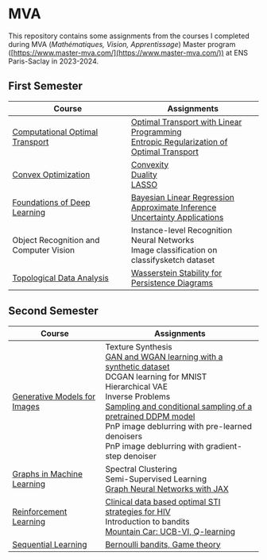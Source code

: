 # MVA

This repository contains some assignments from the courses I completed during MVA (*Mathématiques, Vision, Apprentissage*) Master program ([https://www.master-mva.com/](https://www.master-mva.com/)) at ENS Paris-Saclay in 2023-2024.

## First Semester

| Course  | Assignments |
| ------------- | ------------- |
| [Computational Optimal Transport](computational-optimal-transport/)  | [Optimal Transport with Linear Programming](computational-optimal-transport/optimaltransp_1_linprog.ipynb) <br> [Entropic Regularization of Optimal Transport](computational-optimal-transport/optimaltransp_5_entropic.ipynb) | 
| [Convex Optimization](convex-optimization)  | [Convexity](convex-optimization/1_convexity) <br> [Duality](convex-optimization/2_duality) <br> [LASSO](convex-optimization/3_lasso)  | 
| [Foundations of Deep Learning](foundations-of-dl/) | [Bayesian Linear Regression](foundations-of-dl/1_Bayesian_Linear_Regression.ipynb) <br> [Approximate Inference](foundations-of-dl/2_Approximate_Inference.ipynb) <br> [Uncertainty Applications](foundations-of-dl/3_Uncertainty_Applications.ipynb) |
| Object Recognition and Computer Vision  | Instance-level Recognition <br> Neural Networks <br> Image classification on classifysketch dataset | 
| [Topological Data Analysis](topological-data-analysis) | [Wasserstein Stability for Persistence Diagrams](topological-data-analysis/presentation.pdf)  | 

## Second Semester

| Course  | Assignments |
| ------------- | ------------- | 
| [Generative Models for Images](generative-modeling/)  | Texture Synthesis <br> [GAN and WGAN learning with a synthetic dataset](generative-modeling/2_generative_adversarial_networks.ipynb) <br> DCGAN learning for MNIST <br> Hierarchical VAE <br> Inverse Problems <br> [Sampling and conditional sampling of a pretrained DDPM model](generative-modeling/6_diffusion_model_sampling.ipynb) <br> PnP image deblurring with pre-learned denoisers <br> PnP image deblurring with gradient-step denoiser | 
| [Graphs in Machine Learning](graphs-ml)  | Spectral Clustering <br> Semi-Supervised Learning <br> [Graph Neural Networks with JAX](graphs-ml/3_gnn-with-jax) | 
| [Reinforcement Learning](reinforcement-learning)  | [Clinical data based optimal STI strategies for HIV](reinforcement-learning/clinical-data-based-optimal-sti-strategies-for-hiv) <br> Introduction to bandits <br> [Mountain Car: UCB-VI, Q-learning](reinforcement-learning/mountain-car) | 
| [Sequential Learning](sequential-learning/) | [Bernoulli bandits, Game theory](sequential-learning/submission.pdf)  | 
